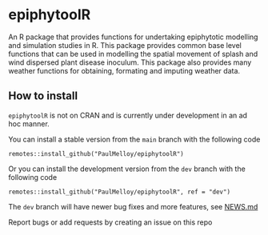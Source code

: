 # epiphytoolR

An R package that provides functions for undertaking epiphytotic modelling
and simulation studies in R.
This package provides common base level functions that can be used in modelling
the spatial movement of splash and wind dispersed plant disease inoculum.
This package also provides many weather functions for obtaining, formating and imputing
weather data.

## How to install

`epiphytoolR` is not on CRAN and is currently under development in an ad hoc manner.

You can install a stable version from the `main` branch with the following code
```
remotes::install_github("PaulMelloy/epiphytoolR")
```

Or you can install the development version from the `dev` branch with the following code
```
remotes::install_github("PaulMelloy/epiphytoolR", ref = "dev")
```

The `dev` branch will have newer bug fixes and more features, see [NEWS.md](https://github.com/PaulMelloy/epiphytoolR/blob/dev/NEWS.md)

Report bugs or add requests by creating an issue on this repo
